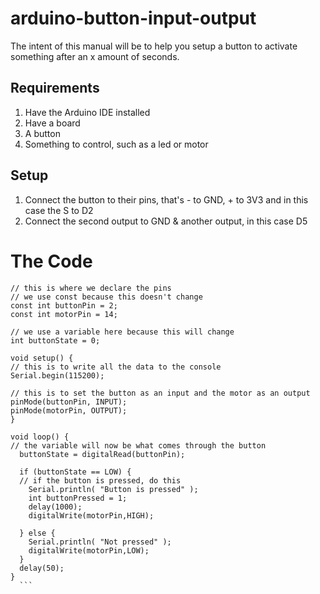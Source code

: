 # arduino-button-input-output

The intent of this manual will be to help you setup a button to activate something after an x amount of seconds.

## Requirements

  1. Have the Arduino IDE installed
  2. Have a board
  3. A button
  4. Something to control, such as a led or motor

## Setup

  1. Connect the button to their pins, that's - to GND, + to 3V3 and in this case the S to D2
  2. Connect the second output to GND & another output, in this case D5
  
  # The Code
  
  ```
  // this is where we declare the pins
  // we use const because this doesn't change
  const int buttonPin = 2;
  const int motorPin = 14;
  
  // we use a variable here because this will change
  int buttonState = 0;
  
  void setup() {
  // this is to write all the data to the console
  Serial.begin(115200);
  
  // this is to set the button as an input and the motor as an output
  pinMode(buttonPin, INPUT);
  pinMode(motorPin, OUTPUT);
  } 
  
  void loop() {
  // the variable will now be what comes through the button
    buttonState = digitalRead(buttonPin);

    if (buttonState == LOW) {
    // if the button is pressed, do this
      Serial.println( "Button is pressed" );
      int buttonPressed = 1;
      delay(1000);
      digitalWrite(motorPin,HIGH);

    } else {
      Serial.println( "Not pressed" );
      digitalWrite(motorPin,LOW);
    }
    delay(50);
  } 
    ```
